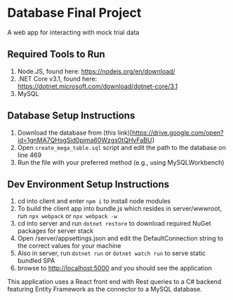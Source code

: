 # Database Final Project
A web app for interacting with mock trial data

## Required Tools to Run
1. Node.JS, found here: https://nodejs.org/en/download/
2. .NET Core v3.1, found here: https://dotnet.microsoft.com/download/dotnet-core/3.1
3. MySQL

## Database Setup Instructions
1. Download the database from (this link)[https://drive.google.com/open?id=1gnMA7QHsgSid0pjma60Wzgs0tQHvFaBU]
2. Open `create_mega_table.sql` script and edit the path to the database on line 469
3. Run the file with your preferred method (e.g., using MySQLWorkbench)

## Dev Environment Setup Instructions
1. cd into client and enter `npm i` to install node modules
2. To build the client app into bundle.js which resides in server/wwwroot, run `npx webpack` or `npx webpack -w`
3. cd into server and run `dotnet restore` to download required NuGet packages for server stack
4. Open /server/appsettings.json and edit the DefaultConnection string to the correct values for your machine
4. Also in server, run `dotnet run` or `dotnet watch run` to serve static bundled SPA
5. browse to <http://localhost:5000> and you should see the application

This application uses a React front end with Rest queries to a C# backend featuring Entity Framework as the connector to a MySQL database.
